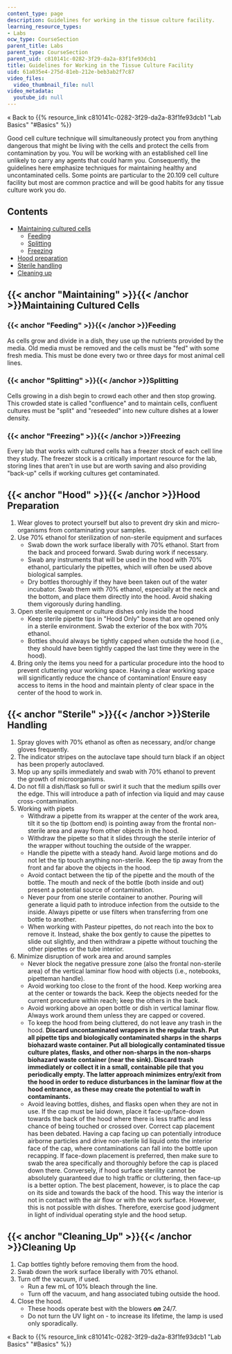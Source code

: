 ```yaml
---
content_type: page
description: Guidelines for working in the tissue culture facility.
learning_resource_types:
- Labs
ocw_type: CourseSection
parent_title: Labs
parent_type: CourseSection
parent_uid: c810141c-0282-3f29-da2a-83f1fe93dcb1
title: Guidelines for Working in the Tissue Culture Facility
uid: 61a035e4-275d-81eb-212e-beb3ab2f7c87
video_files:
  video_thumbnail_file: null
video_metadata:
  youtube_id: null
---
```


« Back to {{% resource_link c810141c-0282-3f29-da2a-83f1fe93dcb1 "Lab Basics" "#Basics" %}}

Good cell culture technique will simultaneously protect you from anything dangerous that might be living with the cells and protect the cells from contamination by you. You will be working with an established cell line unlikely to carry any agents that could harm you. Consequently, the guidelines here emphasize techniques for maintaining healthy and uncontaminated cells. Some points are particular to the 20.109 cell culture facility but most are common practice and will be good habits for any tissue culture work you do.

Contents
--------

*   [Maintaining cultured cells](#Maintaining)
    *   [Feeding](#Feeding)
    *   [Splitting](#Splitting)
    *   [Freezing](#Freezing)
*   [Hood preparation](#Hood)
*   [Sterile handling](#Sterile)
*   [Cleaning up](#Cleaning_Up)

{{< anchor "Maintaining" >}}{{< /anchor >}}Maintaining Cultured Cells
---------------------------------------------------------------------

### {{< anchor "Feeding" >}}{{< /anchor >}}Feeding

As cells grow and divide in a dish, they use up the nutrients provided by the media. Old media must be removed and the cells must be "fed" with some fresh media. This must be done every two or three days for most animal cell lines.

### {{< anchor "Splitting" >}}{{< /anchor >}}Splitting

Cells growing in a dish begin to crowd each other and then stop growing. This crowded state is called "confluence" and to maintain cells, confluent cultures must be "split" and "reseeded" into new culture dishes at a lower density.

### {{< anchor "Freezing" >}}{{< /anchor >}}Freezing

Every lab that works with cultured cells has a freezer stock of each cell line they study. The freezer stock is a critically important resource for the lab, storing lines that aren't in use but are worth saving and also providing "back-up" cells if working cultures get contaminated.

{{< anchor "Hood" >}}{{< /anchor >}}Hood Preparation
----------------------------------------------------

1.  Wear gloves to protect yourself but also to prevent dry skin and micro-organisms from contaminating your samples.
2.  Use 70% ethanol for sterilization of non-sterile equipment and surfaces
    *   Swab down the work surface liberally with 70% ethanol. Start from the back and proceed forward. Swab during work if necessary.
    *   Swab any instruments that will be used in the hood with 70% ethanol, particularly the pipettes, which will often be used above biological samples.
    *   Dry bottles thoroughly if they have been taken out of the water incubator. Swab them with 70% ethanol, especially at the neck and the bottom, and place them directly into the hood. Avoid shaking them vigorously during handling.
3.  Open sterile equipment or culture dishes only inside the hood
    *   Keep sterile pipette tips in "Hood Only" boxes that are opened only in a sterile environment. Swab the exterior of the box with 70% ethanol.
    *   Bottles should always be tightly capped when outside the hood (i.e., they should have been tightly capped the last time they were in the hood).
4.  Bring only the items you need for a particular procedure into the hood to prevent cluttering your working space. Having a clear working space will significantly reduce the chance of contamination! Ensure easy access to items in the hood and maintain plenty of clear space in the center of the hood to work in.

{{< anchor "Sterile" >}}{{< /anchor >}}Sterile Handling
-------------------------------------------------------

1.  Spray gloves with 70% ethanol as often as necessary, and/or change gloves frequently.
2.  The indicator stripes on the autoclave tape should turn black if an object has been properly autoclaved.
3.  Mop up any spills immediately and swab with 70% ethanol to prevent the growth of microorganisms.
4.  Do not fill a dish/flask so full or swirl it such that the medium spills over the edge. This will introduce a path of infection via liquid and may cause cross-contamination.
5.  Working with pipets
    *   Withdraw a pipette from its wrapper at the center of the work area, tilt it so the tip (bottom end) is pointing away from the frontal non-sterile area and away from other objects in the hood.
    *   Withdraw the pipette so that it slides through the sterile interior of the wrapper without touching the outside of the wrapper.
    *   Handle the pipette with a steady hand. Avoid large motions and do not let the tip touch anything non-sterile. Keep the tip away from the front and far above the objects in the hood.
    *   Avoid contact between the tip of the pipette and the mouth of the bottle. The mouth and neck of the bottle (both inside and out) present a potential source of contamination.
    *   Never pour from one sterile container to another. Pouring will generate a liquid path to introduce infection from the outside to the inside. Always pipette or use filters when transferring from one bottle to another.
    *   When working with Pasteur pipettes, do not reach into the box to remove it. Instead, shake the box gently to cause the pipettes to slide out slightly, and then withdraw a pipette without touching the other pipettes or the tube interior.
6.  Minimize disruption of work area and around samples
    *   Never block the negative pressure zone (also the frontal non-sterile area) of the vertical laminar flow hood with objects (i.e., notebooks, pipetteman handle).
    *   Avoid working too close to the front of the hood. Keep working area at the center or towards the back. Keep the objects needed for the current procedure within reach; keep the others in the back.
    *   Avoid working above an open bottle or dish in vertical laminar flow. Always work around them unless they are capped or covered.
    *   To keep the hood from being cluttered, do not leave any trash in the hood. **Discard uncontaminated wrappers in the regular trash. Put all pipette tips and biologically contaminated sharps in the sharps biohazard waste container. Put all biologically contaminated tissue culture plates, flasks, and other non-sharps in the non-sharps biohazard waste container (near the sink). Discard trash immediately or collect it in a small, containable pile that you periodically empty. The latter approach minimizes entry/exit from the hood in order to reduce disturbances in the laminar flow at the hood entrance, as these may create the potential to waft in contaminants.**
    *   Avoid leaving bottles, dishes, and flasks open when they are not in use. If the cap must be laid down, place it face-up/face-down towards the back of the hood where there is less traffic and less chance of being touched or crossed over. Correct cap placement has been debated. Having a cap facing up can potentially introduce airborne particles and drive non-sterile lid liquid onto the interior face of the cap, where contaminations can fall into the bottle upon recapping. If face-down placement is preferred, then make sure to swab the area specifically and thoroughly before the cap is placed down there. Conversely, if hood surface sterility cannot be absolutely guaranteed due to high traffic or cluttering, then face-up is a better option. The best placement, however, is to place the cap on its side and towards the back of the hood. This way the interior is not in contact with the air flow or with the work surface. However, this is not possible with dishes. Therefore, exercise good judgment in light of individual operating style and the hood setup.

{{< anchor "Cleaning_Up" >}}{{< /anchor >}}Cleaning Up
------------------------------------------------------

1.  Cap bottles tightly before removing them from the hood.
2.  Swab down the work surface liberally with 70% ethanol.
3.  Turn off the vacuum, if used.
    *   Run a few mL of 10% bleach through the line.
    *   Turn off the vacuum, and hang associated tubing outside the hood.
4.  Close the hood.
    *   These hoods operate best with the blowers _**on**_ 24/7.
    *   Do not turn the UV light on - to increase its lifetime, the lamp is used only sporadically.

« Back to {{% resource_link c810141c-0282-3f29-da2a-83f1fe93dcb1 "Lab Basics" "#Basics" %}}